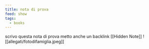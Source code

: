 ```yaml
---
title: nota di prova
feed: show
tags:
  - books
---
```

scrivo questa nota di prova
metto anche un backlink [[Hidden Note]]
![[allegati/fotodifamiglia.jpeg]]